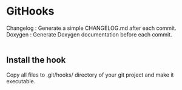 **GitHooks**
============
Changelog : Generate a simple CHANGELOG.md after each commit.
Doxygen : Generate Doxygen documentation before each commit.
</br>
</br>


## Install the hook
Copy all files to .git/hooks/ directory of your git project and make it executable.

